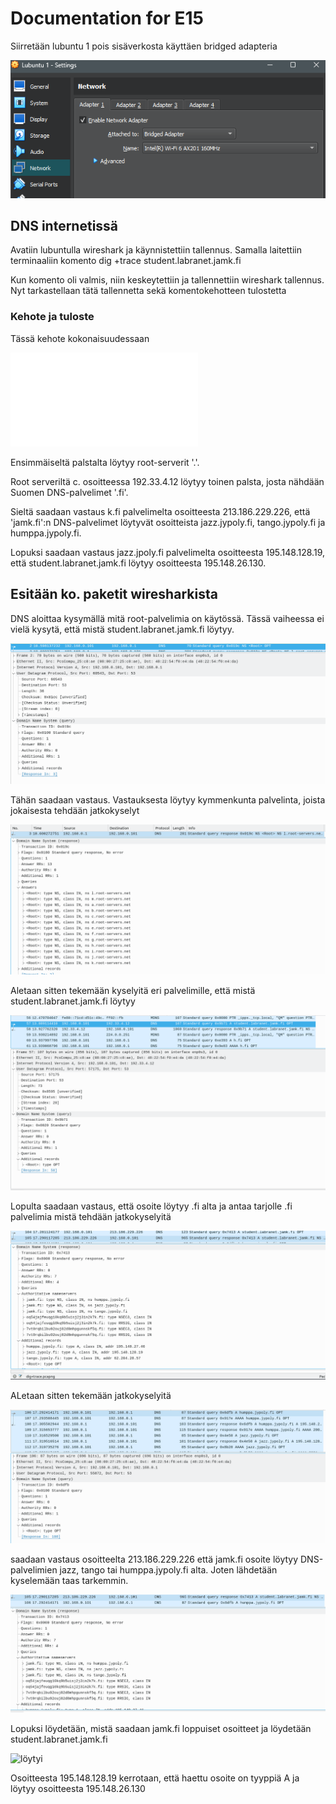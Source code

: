 # Documentation for E15

Siirretään lubuntu 1 pois sisäverkosta käyttäen bridged adapteria

![bridged](./E15/bridged.png)

## DNS internetissä

Avatiin lubuntulla wireshark ja käynnistettiin tallennus. Samalla laitettiin terminaaliin komento dig +trace student.labranet.jamk.fi

Kun komento oli valmis, niin keskeytettiin ja tallennettiin wireshark tallennus. Nyt tarkastellaan tätä tallennetta sekä komentokehotteen tulostetta

### Kehote ja tuloste

Tässä kehote kokonaisuudessaan

![dig+trace](./E15/dig+trace.txt)

Ensimmäiseltä palstalta löytyy root-serverit '.'.

Root serveriltä c. osoitteessa 192.33.4.12 löytyy toinen palsta, josta nähdään Suomen DNS-palvelimet '.fi'.

Sieltä saadaan vastaus k.fi palvelimelta osoitteesta 213.186.229.226, että 'jamk.fi':n DNS-palvelimet löytyvät osoitteista jazz.jypoly.fi, tango.jypoly.fi ja humppa.jypoly.fi.

Lopuksi saadaan vastaus jazz.jpoly.fi palvelimelta osoitteesta 195.148.128.19, että student.labranet.jamk.fi löytyy osoitteesta 195.148.26.130.

## Esitään ko. paketit wiresharkista

DNS aloittaa kysymällä mitä root-palvelimia on käytössä. Tässä vaiheessa ei vielä kysytä, että mistä student.labranet.jamk.fi löytyy.

![dns request](./E15/dnsrequest.png)

Tähän saadaan vastaus. Vastauksesta löytyy kymmenkunta palvelinta, joista jokaisesta tehdään jatkokyselyt

![dns reply](./E15/dnsreply.png)

Aletaan sitten tekemään kyselyitä eri palvelimille, että mistä student.labranet.jamk.fi löytyy

![kyselyitä](./E15/kyselyita.png)

Lopulta saadaan vastaus, että osoite löytyy .fi alta ja antaa tarjolle .fi palvelimia mistä tehdään jatkokyselyitä

![response](./E15/response.png)

ALetaan sitten tekemään jatkokyselyitä

![kyselyitä](./E15/jatkokys.png)

saadaan vastaus osoitteelta 213.186.229.226 että jamk.fi osoite löytyy DNS-palvelimien jazz, tango tai humppa.jypoly.fi alta. Joten lähdetään kyselemään taas tarkemmin.

![tokavika](./E15/tokavikavastaus.png)

Lopuksi löydetään, mistä saadaan jamk.fi loppuiset osoitteet ja löydetään student.labranet.jamk.fi

![löytyi](./E15/löytyi.png)

Osoitteesta 195.148.128.19 kerrotaan, että haettu osoite on tyyppiä A ja löytyy osoitteesta 195.148.26.130
